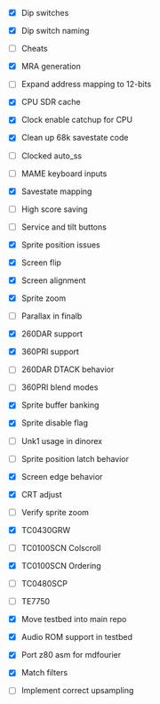 - [x] Dip switches
- [x] Dip switch naming
- [ ] Cheats
- [x] MRA generation

- [ ] Expand address mapping to 12-bits

- [x] CPU SDR cache
- [x] Clock enable catchup for CPU
- [x] Clean up 68k savestate code
- [ ] Clocked auto_ss

- [ ] MAME keyboard inputs
- [x] Savestate mapping
- [ ] High score saving
- [ ] Service and tilt buttons


- [x] Sprite position issues
- [x] Screen flip
- [x] Screen alignment
- [x] Sprite zoom
- [ ] Parallax in finalb
- [x] 260DAR support
- [x] 360PRI support
- [ ] 260DAR DTACK behavior
- [ ] 360PRI blend modes
- [x] Sprite buffer banking
- [x] Sprite disable flag
- [ ] Unk1 usage in dinorex
- [ ] Sprite position latch behavior
- [x] Screen edge behavior
- [x] CRT adjust
- [ ] Verify sprite zoom
- [x] TC0430GRW
- [ ] TC0100SCN Colscroll
- [x] TC0100SCN Ordering
- [ ] TC0480SCP
- [ ] TE7750
- [x] Move testbed into main repo

- [x] Audio ROM support in testbed
- [x] Port z80 asm for mdfourier
- [x] Match filters
- [ ] Implement correct upsampling


